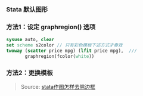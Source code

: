 ### Stata 默认图形


### 方法1：设定 graphregion() 选项
```stata
sysuse auto, clear
set scheme s2color // 只有彩色模板下述方式才奏效
twoway (scatter price mpg) (lfit price mpg),  ///
       graphregion(fcolor(white))
```



### 方法2：更换模板

> Source: [stata作图怎样去除边框](http://bbs.pinggu.org/thread-3941744-1-1.html)
